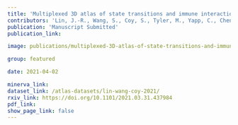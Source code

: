 ```yaml
---
title: 'Multiplexed 3D atlas of state transitions and immune interactions in colorectal cancer.'
contributors: 'Lin, J.-R., Wang, S., Coy, S., Tyler, M., Yapp, C., Chen, Y.-A., Heiser, C.N., Lau, K.S., Santagata, S., Sorger, P.K. (2021).'
publication: 'Manuscript Submitted'
publication_link:

image: publications/multiplexed-3D-atlas-of-state-transitions-and-immune-interactions-in-colorectal-cancer.PNG

group: featured

date: 2021-04-02

minerva_link:
dataset_link: /atlas-datasets/lin-wang-coy-2021/
rxiv_link: https://doi.org/10.1101/2021.03.31.437984
pdf_link:
show_page_link: false
---
```

